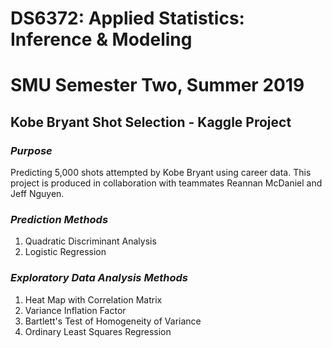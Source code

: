 # **DS6372: Applied Statistics: Inference & Modeling**
# **SMU Semester Two, Summer 2019**
## **Kobe Bryant Shot Selection - Kaggle Project**

### _Purpose_
Predicting 5,000 shots attempted by Kobe Bryant using career data. This
project is produced in collaboration with teammates Reannan McDaniel and 
Jeff Nguyen.

### _Prediction Methods_
1. Quadratic Discriminant Analysis
2. Logistic Regression

### _Exploratory Data Analysis Methods_
1. Heat Map with Correlation Matrix
2. Variance Inflation Factor
3. Bartlett's Test of Homogeneity of Variance
4. Ordinary Least Squares Regression
